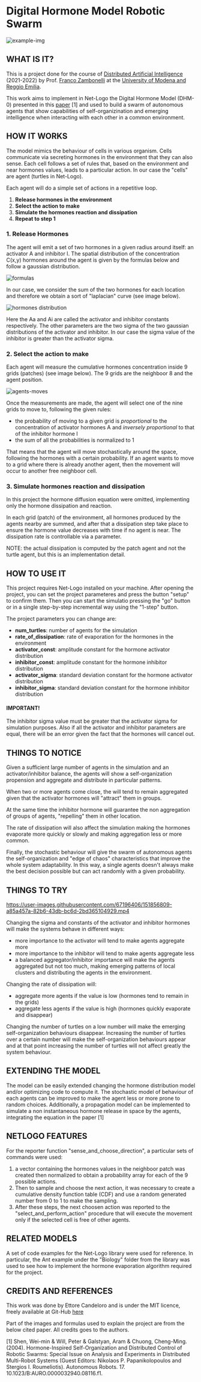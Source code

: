 # Digital Hormone Model Robotic Swarm
![example-img](https://github.com/e-candeloro/Digital-Hormone-Model-Robotic-Swarm/blob/main/images/Step50.jpg)
## WHAT IS IT?

This is a project done for the course of [Distributed Artificial Intelligence](https://offertaformativa.unimore.it/corso/insegnamento?cds_cod=20-262&aa_ord_id=2009&pds_cod=20-262-2&aa_off_id=2021&lang=ita&ad_cod=IIM-62&aa_corso=2&fac_id=10005&coorte=2020&anno_corrente=2021&durata=2) (2021-2022) by Prof. [Franco Zambonelli](https://personale.unimore.it/rubrica/dettaglio/zambonelli) at the [University of Modena and Reggio Emilia](https://international.unimore.it/).

This work aims to implement in Net-Logo the Digital Hormone Model (DHM-0) presented in this [paper](https://www.researchgate.net/publication/262849917_Hormone-Inspired_Self-Organization_and_Distributed_Control_of_Robotic_Swarms_Special_Issue_on_Analysis_and_Experiments_in_Distributed_Multi-Robot_Systems_Guest_Editors_Nikolaos_P_Papanikolopoulos_and_) [1] and used to build a swarm of autonomous agents that show capabilities of self-organizination and emerging intelligence when interacting with each other in a common environment.

## HOW IT WORKS

The model mimics the behaviour of cells in various organism. Cells communicate via secreting hormones in the environment that they can also sense. Each cell follows a set of rules that, based on the environment and near hormones values, leads to a particular action.
In our case the "cells" are agent (turtles in Net-Logo).

Each agent will do a simple set of actions in a repetitive loop.

1. **Release hormones in the environment**
2. **Select the action to make**
3. **Simulate the hormones reaction and dissipation**
4. **Repeat to step 1**

### 1. Release Hormones
The agent will emit a set of two hormones in a given radius around itself: an activator A and inhibitor I.
The spatial distribution of the concentration C(x,y) hormones around the agent is given by the formulas below and follow a gaussian distribution.

![formulas](https://github.com/e-candeloro/Digital-Hormone-Model-Robotic-Swarm/blob/main/images/Activator-Inhibitor-Formulas.jpg)

In our case, we consider the sum of the two hormones for each location and therefore we obtain a sort of "laplacian" curve (see image below).

![hormones distribution ](https://github.com/e-candeloro/Digital-Hormone-Model-Robotic-Swarm/blob/main/images/Hormones-Distribution.jpg)

Here the Aa and Ai are called the activator and inhibitor constants respectively.
The other parameters are the two sigma of the two gaussian distributions of the activator and inhibitor.
In our case the sigma value of the inhibitor is greater than the activator sigma.

### 2. Select the action to make
Each agent will measure the cumulative hormones concentration inside 9 grids (patches) (see image below).
The 9 grids are the neighboor 8 and the agent position.

![agents-moves](https://github.com/e-candeloro/Digital-Hormone-Model-Robotic-Swarm/blob/main/images/agent-moves.png)

Once the measurements are made, the agent will select one of the nine grids to move to, following the given rules:

- the probability of moving to a given grid is *proportional* to the concentration of activator hormones A and *inversely proportional* to that of the inhibitor hormone I
- the sum of all the probabilities is normalized to 1

That means that the agent will move stochastically around the space, following the hormones with a certain probability.
If an agent wants to move to a grid where there is already another agent, then the movement will occur to another free neighboor cell.
### 3. Simulate hormones reaction and dissipation
In this project the hormone diffusion equation were omitted, implementing only the hormone dissipation and reaction.

In each grid (patch) of the environment, all hormones produced by the agents nearby are summed, and after that a dissipation step take place to ensure the hormone value decreases with time if no agent is near.
The dissipation rate is controllable via a parameter.

NOTE: the actual dissipation is computed by the patch agent and not the turtle agent, but this is an implementation detail.

## HOW TO USE IT

This project requires Net-Logo installed on your machine.
After opening the project, you can set the project parameteres and press the button "setup" to confirm them. Then you can start the simulatio pressing the "go" button or in a single step-by-step incremental way using the "1-step" button.

The project parameters you can change are:

- **num_turtles**: number of agents for the simulation
- **rate_of_dissipation**: rate of evaporation for the hormones in the environment
- **activator_const**: amplitude constant for the hormone activator distribution
- **inhibitor_const**: amplitude constant for the hormone inhibitor distribution
- **activator_sigma**: standard deviation constant for the hormone activator distribution
- **inhibitor_sigma**: standard deviation constant for the hormone inhibitor distribution

#### IMPORTANT!
The inhibitor sigma value must be greater that the activator sigma for simulation purposes.
Also if all the activator and inhibitor parameters are equal, there will be an error given the fact that the hormones will cancel out.

## THINGS TO NOTICE

Given a sufficient large number of agents in the simulation and an activator/inhibitor balance, the agents will show a self-organization propension and aggregate and distribute in particular patterns.

When two or more agents come close, the will tend to remain aggregated given that the activator hormones will "attract" them in groups.

At the same time the inhibitor hormone will guarantee the non aggregation of groups of agents, "repelling" them in other location.

The rate of dissipation will also affect the simulation making the hormones evaporate more quickly or slowly and making aggregation less or more common.

Finally, the stochastic behaviour will give the swarm of autonomous agents the self-organization and "edge of chaos" characteristics that improve the whole system adaptability. In this way, a single agents doesn't always make the best decision possible but can act randomly with a given probability.

## THINGS TO TRY
https://user-images.githubusercontent.com/67196406/151856809-a85a457a-82b6-43db-bc6d-2bd365104929.mp4

Changing the sigma and constants of the activator and inhibitor hormones will make the systems behave in different ways:

- more importance to the activator will tend to make agents aggregate more
- more importance to the inhibitor will tend to make agents aggregate less
- a balanced aggregator/inhibitor importance will make the agents aggregated but not too much, making emerging patterns of local clusters and distributing the agents in the environment.

Changing the rate of dissipation will:

- aggregate more agents if the value is low (hormones tend to remain in the grids)
- aggregate less agents if the value is high (hormones quickly evaporate and disappear)

Changing the number of turtles on a low number will make the emerging self-organization behaviours disappear.
Increasing the number of turtles over a certain number will make the self-organization behaviours appear and at that point increasing the number of turtles will not affect greatly the system behaviour.

## EXTENDING THE MODEL

The model can be easily extended changing the hormone distribution model and/or optimizing code to compute it.
The stochastic model of behaviour of each agents can be improved to make the agent less or more prone to random choices.
Additionally, a propagation model can be implemented to simulate a non instantaneous hormone release in space by the agents, integrating the equation in the paper [1]

## NETLOGO FEATURES

For the reporter function "sense_and_choose_direction", a particular sets of commands were used: 
1. a vector containing the hormones values in the neighboor patch was created then normalized to obtain a probability array for each of the 9 possible actions. 
2. Then to sample and choose the next action, it was necessary to create a cumulative density function table (CDF) and use a random generated number from 0 to 1 to make the sampling. 
3. After these steps, the next choosen action was reported to the "select_and_perform_action" procedure that will execute the movement only if the selected cell is free of other agents.


## RELATED MODELS

A set of code examples for the Net-Logo library were used for reference. In particular, the Ant example under the "Biology" folder from the library was used to see how to implement the hormone evaporation algorithm required for the project.

## CREDITS AND REFERENCES

This work was done by Ettore Candeloro and is under the MIT licence, freely available at Git-Hub [here](https://github.com/e-candeloro/Digital-Hormone-Model-Robotic-Swarm)

Part of the images and formulas used to explain the project are from the below cited paper. All credits goes to the authors.

[1] Shen, Wei-min & Will, Peter & Galstyan, Aram & Chuong, Cheng-Ming. (2004). Hormone-Inspired Self-Organization and Distributed Control of Robotic Swarms: Special Issue on Analysis and Experiments in Distributed Multi-Robot Systems (Guest Editors: Nikolaos P. Papanikolopoulos and Stergios I. Roumeliotis). Autonomous Robots. 17. 10.1023/B:AURO.0000032940.08116.f1. 
